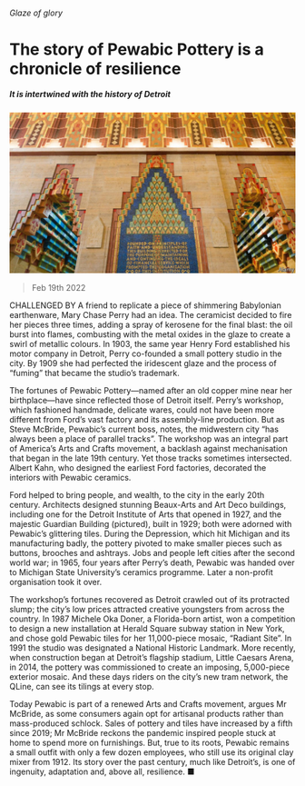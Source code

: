 ###### Glaze of glory

# The story of Pewabic Pottery is a chronicle of resilience 

##### It is intertwined with the history of Detroit 

![image](images/20220219_cup505.jpg) 

> Feb 19th 2022 

CHALLENGED BY A friend to replicate a piece of shimmering Babylonian earthenware, Mary Chase Perry had an idea. The ceramicist decided to fire her pieces three times, adding a spray of kerosene for the final blast: the oil burst into flames, combusting with the metal oxides in the glaze to create a swirl of metallic colours. In 1903, the same year Henry Ford established his motor company in Detroit, Perry co-founded a small pottery studio in the city. By 1909 she had perfected the iridescent glaze and the process of “fuming” that became the studio’s trademark.

The fortunes of Pewabic Pottery—named after an old copper mine near her birthplace—have since reflected those of Detroit itself. Perry’s workshop, which fashioned handmade, delicate wares, could not have been more different from Ford’s vast factory and its assembly-line production. But as Steve McBride, Pewabic’s current boss, notes, the midwestern city “has always been a place of parallel tracks”. The workshop was an integral part of America’s Arts and Crafts movement, a backlash against mechanisation that began in the late 19th century. Yet those tracks sometimes intersected. Albert Kahn, who designed the earliest Ford factories, decorated the interiors with Pewabic ceramics.


Ford helped to bring people, and wealth, to the city in the early 20th century. Architects designed stunning Beaux-Arts and Art Deco buildings, including one for the Detroit Institute of Arts that opened in 1927, and the majestic Guardian Building (pictured), built in 1929; both were adorned with Pewabic’s glittering tiles. During the Depression, which hit Michigan and its manufacturing badly, the pottery pivoted to make smaller pieces such as buttons, brooches and ashtrays. Jobs and people left cities after the second world war; in 1965, four years after Perry’s death, Pewabic was handed over to Michigan State University’s ceramics programme. Later a non-profit organisation took it over.

The workshop’s fortunes recovered as Detroit crawled out of its protracted slump; the city’s low prices attracted creative youngsters from across the country. In 1987 Michele Oka Doner, a Florida-born artist, won a competition to design a new installation at Herald Square subway station in New York, and chose gold Pewabic tiles for her 11,000-piece mosaic, “Radiant Site”. In 1991 the studio was designated a National Historic Landmark. More recently, when construction began at Detroit’s flagship stadium, Little Caesars Arena, in 2014, the pottery was commissioned to create an imposing, 5,000-piece exterior mosaic. And these days riders on the city’s new tram network, the QLine, can see its tilings at every stop.

Today Pewabic is part of a renewed Arts and Crafts movement, argues Mr McBride, as some consumers again opt for artisanal products rather than mass-produced schlock. Sales of pottery and tiles have increased by a fifth since 2019; Mr McBride reckons the pandemic inspired people stuck at home to spend more on furnishings. But, true to its roots, Pewabic remains a small outfit with only a few dozen employees, who still use its original clay mixer from 1912. Its story over the past century, much like Detroit’s, is one of ingenuity, adaptation and, above all, resilience. ■

